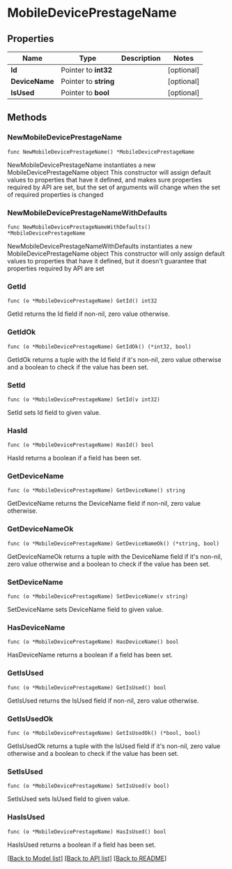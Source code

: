 # MobileDevicePrestageName

## Properties

Name | Type | Description | Notes
------------ | ------------- | ------------- | -------------
**Id** | Pointer to **int32** |  | [optional] 
**DeviceName** | Pointer to **string** |  | [optional] 
**IsUsed** | Pointer to **bool** |  | [optional] 

## Methods

### NewMobileDevicePrestageName

`func NewMobileDevicePrestageName() *MobileDevicePrestageName`

NewMobileDevicePrestageName instantiates a new MobileDevicePrestageName object
This constructor will assign default values to properties that have it defined,
and makes sure properties required by API are set, but the set of arguments
will change when the set of required properties is changed

### NewMobileDevicePrestageNameWithDefaults

`func NewMobileDevicePrestageNameWithDefaults() *MobileDevicePrestageName`

NewMobileDevicePrestageNameWithDefaults instantiates a new MobileDevicePrestageName object
This constructor will only assign default values to properties that have it defined,
but it doesn't guarantee that properties required by API are set

### GetId

`func (o *MobileDevicePrestageName) GetId() int32`

GetId returns the Id field if non-nil, zero value otherwise.

### GetIdOk

`func (o *MobileDevicePrestageName) GetIdOk() (*int32, bool)`

GetIdOk returns a tuple with the Id field if it's non-nil, zero value otherwise
and a boolean to check if the value has been set.

### SetId

`func (o *MobileDevicePrestageName) SetId(v int32)`

SetId sets Id field to given value.

### HasId

`func (o *MobileDevicePrestageName) HasId() bool`

HasId returns a boolean if a field has been set.

### GetDeviceName

`func (o *MobileDevicePrestageName) GetDeviceName() string`

GetDeviceName returns the DeviceName field if non-nil, zero value otherwise.

### GetDeviceNameOk

`func (o *MobileDevicePrestageName) GetDeviceNameOk() (*string, bool)`

GetDeviceNameOk returns a tuple with the DeviceName field if it's non-nil, zero value otherwise
and a boolean to check if the value has been set.

### SetDeviceName

`func (o *MobileDevicePrestageName) SetDeviceName(v string)`

SetDeviceName sets DeviceName field to given value.

### HasDeviceName

`func (o *MobileDevicePrestageName) HasDeviceName() bool`

HasDeviceName returns a boolean if a field has been set.

### GetIsUsed

`func (o *MobileDevicePrestageName) GetIsUsed() bool`

GetIsUsed returns the IsUsed field if non-nil, zero value otherwise.

### GetIsUsedOk

`func (o *MobileDevicePrestageName) GetIsUsedOk() (*bool, bool)`

GetIsUsedOk returns a tuple with the IsUsed field if it's non-nil, zero value otherwise
and a boolean to check if the value has been set.

### SetIsUsed

`func (o *MobileDevicePrestageName) SetIsUsed(v bool)`

SetIsUsed sets IsUsed field to given value.

### HasIsUsed

`func (o *MobileDevicePrestageName) HasIsUsed() bool`

HasIsUsed returns a boolean if a field has been set.


[[Back to Model list]](../README.md#documentation-for-models) [[Back to API list]](../README.md#documentation-for-api-endpoints) [[Back to README]](../README.md)


